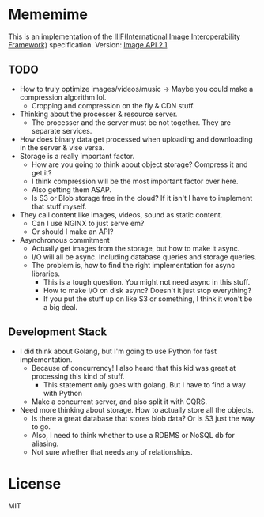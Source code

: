 # Mememime
This is an implementation of the [IIIF(International Image Interoperability Framework)](https://iiif.io) specification.
Version: [Image API 2.1](https://iiif.io/api/image/2.1/)

## TODO
* How to truly optimize images/videos/music -> Maybe you could make a compression algorithm lol.
  * Cropping and compression on the fly & CDN stuff.
* Thinking about the processer & resource server.
  * The processer and the server must be not together. They are separate services.
* How does binary data get processed when uploading and downloading in the server & vise versa.
* Storage is a really important factor.
  * How are you going to think about object storage? Compress it and get it?
  * I think compression will be the most important factor over here. 
  * Also getting them ASAP. 
  * Is S3 or Blob storage free in the cloud? If it isn't I have to implement that stuff myself. 
* They call content like images, videos, sound as static content.
  * Can I use NGINX to just serve em?
  * Or should I make an API?
* Asynchronous commitment
  * Actually get images from the storage, but how to make it async.
  * I/O will all be async. Including database queries and storage queries.
  * The problem is, how to find the right implementation for async libraries.
    * This is a tough question. You might not need async in this stuff. 
    * How to make I/O on disk async? Doesn't it just stop everything?
    * If you put the stuff up on like S3 or something, I think it won't be a big deal.

## Development Stack
* I did think about Golang, but I'm going to use Python for fast implementation.
  * Because of concurrency! I also heard that this kid was great at processing this kind of stuff.
    * This statement only goes with golang. But I have to find a way with Python
  * Make a concurrent server, and also split it with CQRS.
* Need more thinking about storage. How to actually store all the objects.
  * Is there a great database that stores blob data? Or is S3 just the way to go.
  * Also, I need to think whether to use a RDBMS or NoSQL db for aliasing.
  * Not sure whether that needs any of relationships.

# License
MIT
